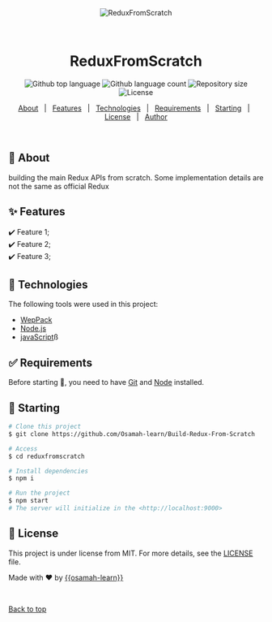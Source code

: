 <div align="center" id="top"> 
  <img src="./.github/app.gif" alt="ReduxFromScratch" />

  &#xa0;

  <!-- <a href="https://reduxfromscratch.netlify.app">Demo</a> -->
</div>

<h1 align="center">ReduxFromScratch</h1>

<p align="center">
  <img alt="Github top language" src="https://img.shields.io/github/languages/top/{{YOUR_GITHUB_USERNAME}}/reducfromscratch?color=56BEB8">

  <img alt="Github language count" src="https://img.shields.io/github/languages/count/{{YOUR_GITHUB_USERNAME}}/reducfromscratch?color=56BEB8">

  <img alt="Repository size" src="https://img.shields.io/github/repo-size/{{YOUR_GITHUB_USERNAME}}/reducfromscratch?color=56BEB8">

  <img alt="License" src="https://img.shields.io/github/license/{{YOUR_GITHUB_USERNAME}}/reducfromscratch?color=56BEB8">

  <!-- <img alt="Github issues" src="https://img.shields.io/github/issues/{{YOUR_GITHUB_USERNAME}}/reducfromscratch?color=56BEB8" /> -->

  <!-- <img alt="Github forks" src="https://img.shields.io/github/forks/{{YOUR_GITHUB_USERNAME}}/reducfromscratch?color=56BEB8" /> -->

  <!-- <img alt="Github stars" src="https://img.shields.io/github/stars/{{YOUR_GITHUB_USERNAME}}/reducfromscratch?color=56BEB8" /> -->
</p>

<!-- Status -->

<!-- <h4 align="center"> 
	🚧  ReducFromScratch 🚀 Under construction...  🚧
</h4> 

<hr> -->

<p align="center">
  <a href="#dart-about">About</a> &#xa0; | &#xa0; 
  <a href="#sparkles-features">Features</a> &#xa0; | &#xa0;
  <a href="#rocket-technologies">Technologies</a> &#xa0; | &#xa0;
  <a href="#white_check_mark-requirements">Requirements</a> &#xa0; | &#xa0;
  <a href="#checkered_flag-starting">Starting</a> &#xa0; | &#xa0;
  <a href="#memo-license">License</a> &#xa0; | &#xa0;
  <a href="https://github.com/{{YOUR_GITHUB_USERNAME}}" target="_blank">Author</a>
</p>

<br>

## :dart: About ##

building the main Redux APIs from scratch. Some implementation details are not the same as official Redux

## :sparkles: Features ##

:heavy_check_mark: Feature 1;\
:heavy_check_mark: Feature 2;\
:heavy_check_mark: Feature 3;

## :rocket: Technologies ##

The following tools were used in this project:

- [WepPack](https://webpack.js.org/guides/installation)
- [Node.js](https://nodejs.org/en/)
- [javaScript](https://developer.mozilla.org/en-US/docs/Web/JavaScript)ß

## :white_check_mark: Requirements ##

Before starting :checkered_flag:, you need to have [Git](https://git-scm.com) and [Node](https://nodejs.org/en/) installed.

## :checkered_flag: Starting ##

```bash
# Clone this project
$ git clone https://github.com/Osamah-learn/Build-Redux-From-Scratch

# Access
$ cd reduxfromscratch

# Install dependencies
$ npm i

# Run the project
$ npm start
# The server will initialize in the <http://localhost:9000>
```

## :memo: License ##

This project is under license from MIT. For more details, see the [LICENSE](LICENSE.md) file.


Made with :heart: by <a href="https://github.com/{{osamah.learn}}" target="_blank">{{osamah-learn}}</a>

&#xa0;

<a href="#top">Back to top</a>
